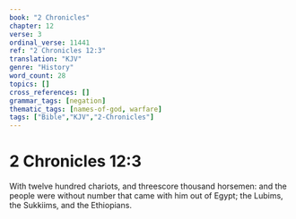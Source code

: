 ```yaml
---
book: "2 Chronicles"
chapter: 12
verse: 3
ordinal_verse: 11441
ref: "2 Chronicles 12:3"
translation: "KJV"
genre: "History"
word_count: 28
topics: []
cross_references: []
grammar_tags: [negation]
thematic_tags: [names-of-god, warfare]
tags: ["Bible","KJV","2-Chronicles"]
---
```


# 2 Chronicles 12:3

With twelve hundred chariots, and threescore thousand horsemen: and the people were without number that came with him out of Egypt; the Lubims, the Sukkiims, and the Ethiopians.
